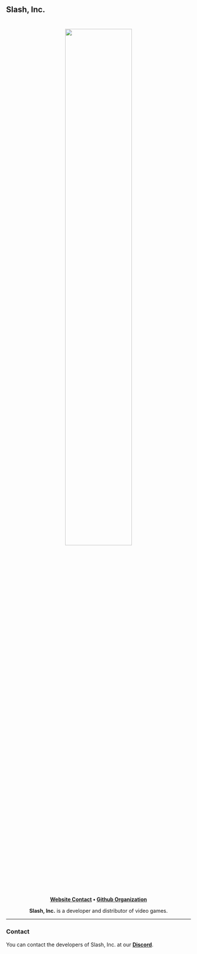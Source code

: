 ## Slash, Inc.

<h1 align="center">
    <a href="https://github.com/slashdevelopment" target="_blank">
        <img height="60%" width="60%" src=""><br>
    </a>
</h1>

<p align="center">
    <b><a href="">Website Contact</a> • <a href="https://github.com/slashdevelopment">Github Organization</a></b>
</p>

<p align="center">
   <b>Slash, Inc.</b> is a developer and distributor of video games.
</p>

---

### Contact

You can contact the developers of Slash, Inc. at our <b><a href="https://discord.com/invite/5AVuqph8d6">Discord</a></b>.
